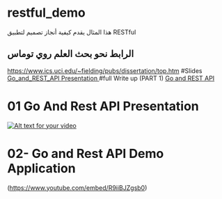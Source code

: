 # restful_demo
هذا المثال  يقدم كيفية أنجاز تصميم لتطبيق RESTful
## الرابط نحو بحث العلم روي توماس
https://www.ics.uci.edu/~fielding/pubs/dissertation/top.htm
#Slides
<a href="https://github.com/harchaoui/restful_demo/blob/master/go%20and%20rest%20API_%20Slides.pdf" > Go_and_REST_API Presentation </a>
#full Write up (PART 1)
<a href="https://github.com/harchaoui/restful_demo/blob/master/go%20and%20rest%20API_Writeup_01.pdf" > Go and REST API </a>

# 01 Go And Rest API Presentation
[![Alt text for your video]()](https://www.youtube.com/embed/kb-6MyFSzLs)

# 02- Go and Rest API Demo Application
(https://www.youtube.com/embed/R9iiBJZgsb0)

